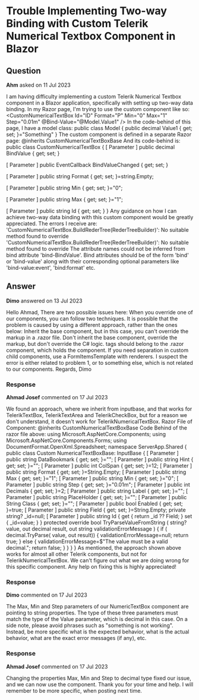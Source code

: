 # Trouble Implementing Two-way Binding with Custom Telerik Numerical Textbox Component in Blazor

## Question

**Ahm** asked on 11 Jul 2023

I am having difficulty implementing a custom Telerik Numerical Textbox component in a Blazor application, specifically with setting up two-way data binding. In my Razor page, I'm trying to use the custom component like so: <CustomNumericalTextBox Id="ID" Format="P" Min="0" Max="1" Step="0.01m" @Bind-Value="@Model.Value1" /> In the code-behind of this page, I have a model class: public class Model { public decimal Value1 { get; set; }="Something" } The custom component is defined in a separate Razor page: @inherits CustomNumericalTextBoxBase <FormItem> <Template> <TelerikNumericalTextBox Id="@Id" Format="@Format" Min="@Min" Max="@Max" @bind-Value="@BindValue"> </TelerikNumericalTextBox> </Template> </FormItem> And its code-behind is: public class CustomNumericalTextBox {
[ Parameter ] public decimal BindValue { get; set; }

[ Parameter ] public EventCallback<decimal> BindValueChanged { get; set; }

[ Parameter ] public string Format { get; set; }=string.Empty;

[ Parameter ] public string Min { get; set; }="0";

[ Parameter ] public string Max { get; set; }="1";

[ Parameter ] public string Id { get; set; }
} Any guidance on how I can achieve two-way data binding with this custom component would be greatly appreciated. The errors I receive are: 'CustomNumericalTextBox.BuildRederTree(RederTreeBuilder)': No suitable method found to override 'CustomNumericalTextBox.BuildRederTree(RederTreeBuilder)': No suitable method found to override The attribute names could not be inferred from bind attribute 'bind-BindValue'. Bind attributes should be of the form 'bind' or 'bind-value' along with their corresponding optional parameters like 'bind-value:event', 'bind:format' etc.

## Answer

**Dimo** answered on 13 Jul 2023

Hello Ahmad, There are two possible issues here: When you override one of our components, you can follow two techniques. It is possible that the problem is caused by using a different approach, rather than the ones below: Inherit the base component, but in this case, you can't override the markup in a .razor file. Don't inherit the base component, override the markup, but don't override the C# logic. <FormItem> tags should belong to the .razor component, which holds the <TelerikForm> component. If you need separation in custom child components, use a FormItemsTemplate with renderers. I suspect the error is either related to problem 1, or to something else, which is not related to our components. Regards, Dimo

### Response

**Ahmad Josef** commented on 17 Jul 2023

We found an approach, where we inherit from inputbase<T>, and that works for TelerikTextBox, TelerikTextArea and TelerikCheckBox, but for a reason we don't understand, it doesn't work for TelerikNumericalTextBox. Razor File of Component: @inherits CustomNumericalTextBoxBase <FormItem ColSpan="@ColSpan" Field="@Field"> <Template> <label for="@Id" class="k-label k-form-label" data-bookmark="@DataBookmark"> @Label </label> <TelerikNumericTextBox Id="@Id" Format="@Format" Max="@Max" Min="@Min" Step="@Step" Decimals="@Decimals" @bind-Value="@CurrentValue" Enabled="@Enabled"> </TelerikNumericTextBox> <div class="k-form-hint"> @Hint </div> </Template> </FormItem> Code Behind of the razor file above: using Microsoft.AspNetCore.Components; using Microsoft.AspNetCore.Components.Forms; using DocumentFormat.OpenXml.Spreadsheet; namespace ServerApp.Shared { public class Custom NumericalTextBoxBase: InputBase <decimal>
{
[ Parameter ] public string DataBookmark { get; set; }="";
[ Parameter ] public string Hint { get; set; }="";
[ Parameter ] public int ColSpan { get; set; }=12;
[ Parameter ] public string Format { get; set; }=String.Empty;
[ Parameter ] public string Max { get; set; }="1";
[ Parameter ] public string Min { get; set; }="0";
[ Parameter ] public string Step { get; set; }="0.01m";
[ Parameter ] public int Decimals { get; set; }=2;
[ Parameter ] public string Label { get; set; }="";
[ Parameter ] public string PlaceHolder { get; set; }="";
[ Parameter ] public String Class { get; set; }="";
[ Parameter ] public bool Enabled { get; set; }=true;
[ Parameter ] public string Field { get; set; }=String.Empty; private string? _id=null;
[ Parameter ] public string Id
{ get { return _id ?? Field;
} set {
_id=value;
}
} protected override bool TryParseValueFromString ( string? value, out decimal result, out string validationErrorMessage ) { if ( decimal.TryParse( value, out result))
{
validationErrorMessage=null; return true;
} else {
validationErrorMessage=$"The value must be a valid decimal."; return false;
}
}
}
} As mentioned, the approach shown above works for almost all other Telerik components, but not for TelerikNumericalTextBox. We can't figure out what we are doing wrong for this specific component. Any help on fixing this is highly appreciated!

### Response

**Dimo** commented on 17 Jul 2023

The Max, Min and Step parameters of our NumericTextBox component are pointing to string properties. The type of these three parameters must match the type of the Value parameter, which is decimal in this case. On a side note, please avoid phrases such as "something is not working". Instead, be more specific what is the expected behavior, what is the actual behavior, what are the exact error messages (if any), etc.

### Response

**Ahmad Josef** commented on 17 Jul 2023

Changing the properties Max, Min and Step to decimal type fixed our issue, and we can now use the component. Thank you for your time and help. I will remember to be more specific, when posting next time.
